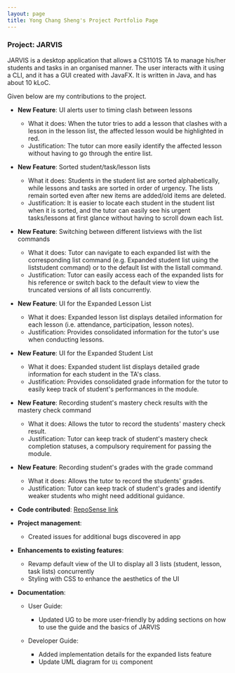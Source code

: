```yaml
---
layout: page
title: Yong Chang Sheng's Project Portfolio Page
---
```


### Project: JARVIS

JARVIS is a desktop application that allows a CS1101S TA to manage his/her students and tasks in an organised manner. The user interacts with it using a CLI, and it has a GUI created with JavaFX. It is written in Java, and has about 10 kLoC.

Given below are my contributions to the project.

* **New Feature**: UI alerts user to timing clash between lessons
  * What it does: When the tutor tries to add a lesson that clashes with a lesson in the lesson list, the affected lesson would be highlighted in red. 
  * Justification: The tutor can more easily identify the affected lesson without having to go through the entire list.

* **New Feature**: Sorted student/task/lesson lists
  * What it does: Students in the student list are sorted alphabetically, while lessons and tasks are sorted in order of urgency. The lists remain sorted even after new items are added/old items are deleted.
  * Justification: It is easier to locate each student in the student list when it is sorted, and the tutor can easily see his urgent tasks/lessons at first glance without having to scroll down each list.

* **New Feature**: Switching between different listviews with the list commands
  * What it does: Tutor can navigate to each expanded list with the corresponding list command (e.g. Expanded student list using the liststudent command) or to the default list with the listall command.
  * Justification: Tutor can easily access each of the expanded lists for his reference or switch back to the default view to view the truncated versions of all lists concurrently.

* **New Feature**: UI for the Expanded Lesson List
  * What it does: Expanded lesson list displays detailed information for each lesson (i.e. attendance, participation, lesson notes).
  * Justification: Provides consolidated information for the tutor's use when conducting lessons.

* **New Feature**: UI for the Expanded Student List
  * What it does: Expanded student list displays detailed grade information for each student in the TA's class.
  * Justification: Provides consolidated grade information for the tutor to easily keep track of student's performances in the module.

* **New Feature**: Recording student's mastery check results with the mastery check command
  * What it does: Allows the tutor to record the students' mastery check result.
  * Justification: Tutor can keep track of student's mastery check completion statuses, a compulsory requirement for passing the module.

* **New Feature**: Recording student's grades with the grade command
  * What it does: Allows the tutor to record the students' grades.
  * Justification: Tutor can keep track of student's grades and identify weaker students who might need additional guidance.

* **Code contributed**: [RepoSense link](https://nus-cs2103-ay2223s1.github.io/tp-dashboard/?search=rycs2812&breakdown=true)

* **Project management**:
  * Created issues for additional bugs discovered in app

* **Enhancements to existing features**:
  * Revamp default view of the UI to display all 3 lists (student, lesson, task lists) concurrently
  * Styling with CSS to enhance the aesthetics of the UI

* **Documentation**:
  * User Guide:
    * Updated UG to be more user-friendly by adding sections on how to use the guide and the basics of JARVIS

  * Developer Guide:
    * Added implementation details for the expanded lists feature
    * Update UML diagram for `Ui` component
